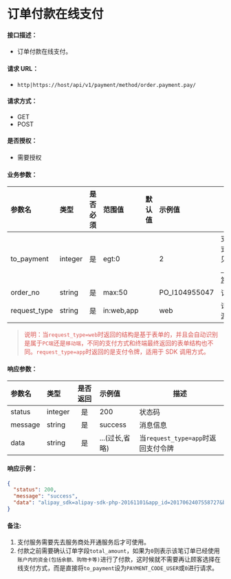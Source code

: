# 订单付款在线支付

#### 接口描述：
- 订单付款在线支付。

#### 请求 URL：
- `http|https://host/api/v1/payment/method/order.payment.pay/`

#### 请求方式：
- GET
- POST

#### 是否授权：
- 需要授权

#### 业务参数：
|参数名|类型|是否必须|范围值|默认值|示例值|描述|
|:----|:---|:---:|:-----|:-----|:-----|-----|
|to_payment |integer |是 |egt:0 | |2 |支付方式，详见[「Code常量」](https://doc.careyshop.cn/docs/client_api/a-31529478226 "「Code常量」") |
|order_no |string |是 |max:50 | |PO_I104955047 |订单号 |
|request_type |string |是 |in:web,app | |web |请求来源 |

> <span style="color:#d9534f">说明：当`request_type=web`时返回的结构是基于表单的，并且会自动识别是属于`PC端`还是`移动端`，不同的支付方式和终端最终返回的表单结构也不同。`request_type=app`时返回的是支付令牌，适用于 SDK 调用方式。</span>

#### 响应参数：
|参数名|类型|是否返回|示例值|描述|
|:-----|:-----|:---:|:-----|-----|
|status |integer |是 |200 |状态码 |
|message |string |是 |success |消息信息 |
|data |string |是 |...(过长,省略) |当`request_type=app`时返回支付令牌 |

#### 响应示例：
```json
{
  "status": 200,
  "message": "success",
  "data": "alipay_sdk=alipay-sdk-php-20161101&app_id=2017062407558727&biz_content=%7B%22product_code%22%3A%22QUICK_MSECURITY_PAY%22%2C%22body%22%3A%22%22%2C%22subject%22%3A%22%E8%AE%A2%E5%8D%95%E4%BB%98%E6%AC%BE%22%2C%22total_amount%22%3A0.10000000000000001%2C%22out_trade_no%22%3A%22ZF_I6049564866510590001%22%7D&charset=UTF-8&format=json&method=alipay.trade.app.pay&notify_url=http%3A%2F%2Fcareyshop.oruei.com%2Fapi%2Fv1%2Fpayment%2Fmethod%2Fput.payment.data%2Fto_payment%2F2%2Ftype%2Fnotify.html&sign_type=RSA2&timestamp=2018-06-04+15%3A00%3A48&version=1.0&sign=YxS7WLT3V5IPUI7b8sJithv5j2PJu5jmRpMqndm6MXqftxUPdu0uDk98sm2s6kKqTgHHkpInmMzC9P11agYGQ3MJNXcCuU6tH9FKDd4YI7IprACHqo%2BEIWfne4fRDdTHeGwcPXUF8pgA0rCENhq3KynNd%2FlJLUhy5YbdWrAFHfhAgLX%2FhbjPcZnvFWFdwvjD%2BQLLCYJco0aK4SG4mI3RcCO52%2BdjfAvgotlFctvxUp4dg%2Fygn5NYLD4HsZNVB6xDdNxLGxnzq%2FNnL%2F%2FQEBoR57ixkPp3YbjWRR7PvG4tuCBFX99ysndzeELopy4QfMZVhv91YDrNNYjrTTJdnfy%2F%2Bg%3D%3D"
}
```

#### 备注:
1. 支付服务需要先去服务商处开通服务后才可使用。
2. 付款之前需要确认订单字段`total_amount`，如果为`0`则表示该笔订单已经使用`账户内的资金(包括余额、购物卡等)`进行了付款，这时候就不需要再让顾客选择在线支付方式，而是直接将`to_payment`设为`PAYMENT_CODE_USER`或`0`进行请求。